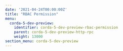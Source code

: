```yaml
---
date: '2021-04-24T00:00:00Z'
title: "RBAC Permission"
menu:
  corda-5-dev-preview:
    identifier: corda-5-dev-preview-rbac-permission
    parent: corda-5-dev-preview-http-rpc
    weight: 13000
section_menu: corda-5-dev-preview
---
```

